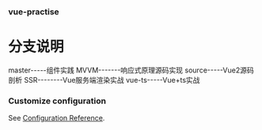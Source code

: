 ### vue-practise

# 分支说明
master-----组件实践
MVVM-------响应式原理源码实现
source-----Vue2源码剖析
SSR--------Vue服务端渲染实战
vue-ts-----Vue+ts实战



### Customize configuration
See [Configuration Reference](https://cli.vuejs.org/config/).
